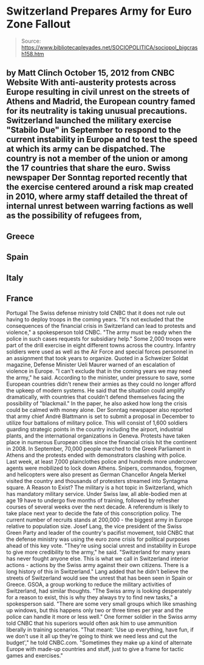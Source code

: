 # Switzerland Prepares Army for Euro Zone Fallout

> Source: https://www.bibliotecapleyades.net/SOCIOPOLITICA/sociopol_bigcrash158.htm

by Matt Clinch
October 15, 2012
from
CNBC Website
With anti-austerity protests across Europe
resulting in civil unrest on the streets of Athens and Madrid, the European
country famed for its neutrality is taking unusual precautions.
Switzerland launched the military exercise "Stabilo
Due" in September to respond to the current instability in Europe and to
test the speed at which its army can be dispatched. The country is not a
member of the union or among the 17 countries that share the euro.
Swiss newspaper Der Sonntag reported
recently that the exercise centered around a risk map created in 2010, where
army staff detailed the threat of internal unrest between warring factions
as well as the possibility of refugees from,
-
Greece
-
Spain
-
Italy
-
France
-
Portugal
The Swiss defense ministry told CNBC that it
does not rule out having to deploy troops in the coming years.
"It's not excluded that the consequences of
the financial crisis in Switzerland can lead to protests and violence,"
a spokesperson told CNBC. "The army must be ready when the police in
such cases requests for subsidiary help."
Some 2,000 troops were part of the drill
exercise in eight different towns across the country. Infantry soldiers were
used as well as the Air Force and special forces personnel in an assignment
that took years to organize.
Quoted in a Schweizer Soldat magazine,
Defense Minister Ueli Maurer warned of an escalation of
violence in Europe.
"I can't exclude that in the coming years we
may need the army," he said.
According to the minister, under pressure to
save, some European countries
didn't renew their armies as they could no longer afford the
upkeep of modern systems.
He said that the situation could amplify dramatically, with countries that
couldn't defend themselves facing the possibility of "blackmail." In the
paper, he also asked how long the crisis could be calmed with money alone.
Der Sonntag newspaper also reported that army chief André
Blattmann is set to submit a proposal in December to utilize four
battalions of military police. This will consist of 1,600 soldiers guarding
strategic points in the country including the airport, industrial plants,
and the international organizations in Geneva.
Protests have taken place in numerous European cities since the
financial crisis hit the continent in 2008. In September, 70,000 people
marched to the Greek Parliament in Athens and the protests ended with
demonstrators clashing with police.
Last week, at least 7,000 plainclothes police and hundreds more undercover
agents were mobilized to lock down Athens.
Snipers, commandos, frogmen, and helicopters
were also present as German Chancellor Angela Merkel
visited the country and thousands of protesters streamed into
Syntagma square.
A Reason to Exist?
The military is a hot topic in Switzerland,
which has mandatory military service.
Under Swiss law, all able-bodied men at age 19
have to undergo five months of training, followed by refresher courses of
several weeks over the next decade.
A referendum is likely to take place next year to decide the fate of this
conscription policy. The current number of recruits stands at 200,000 - the
biggest army in Europe relative to population size.
Josef Lang, the vice president of the
Swiss Green Party and leader of the country's pacifist movement, told
CNBC that the defense ministry was using the euro zone crisis for
political purposes ahead of this key vote.
"They're using social unrest and instability
in Europe to give more credibility to the army," he said.
"Switzerland for many years has never fought
anyone else. This is what we call in Switzerland interior actions -
actions by the Swiss army against their own citizens. There is a long
history of this in Switzerland."
Lang added that he didn't believe the streets of
Switzerland would see the unrest that has been seen in Spain or Greece.
GSOA, a group working to reduce the military
activities of Switzerland, had similar thoughts.
"The Swiss army is looking desperately for a
reason to exist, this is why they always try to find new tasks," a
spokesperson said.
"There are some very small groups which like
smashing up windows, but this happens only two or three times per year
and the police can handle it more or less well."
One former soldier in the Swiss army told CNBC
that his superiors would often ask him to use ammunition liberally in
training scenarios.
"That meant:
'Use up everything, have fun, if we
don't use it all up they're going to think we need less and cut the
budget'," he told CNBC.com.
"Sometimes they make up a kind of alternate
Europe with made-up countries and stuff, just to give a frame for tactic
games and exercises."
